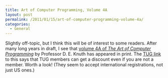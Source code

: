 ```yaml
---
title: Art of Computer Programming, Volume 4A
layout: post
permalink: /2011/01/15/art-of-computer-programming-volume-4a/
categories:
  - General
---
```

Slightly off-topic, but I think this will be of interest to some readers. After many long years in draft, I see that [volume 4A of _The Art of Computer Programming_](http://www.informit.com/store/product.aspx?isbn=0201038048) by Professor D. E. Knuth has appeared in print. The [TUG link](https://tug.org/books/index.html#taocpv4a) to this says that TUG members can get a discount even if you are not a member. Worth a look! (They seem to accept international registrations, not just US ones.)
